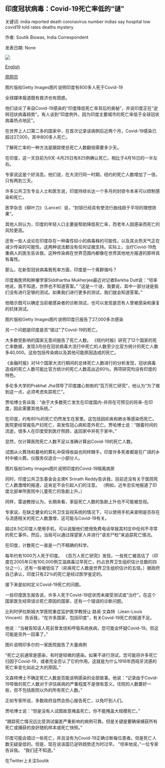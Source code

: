 ## 印度冠状病毒：Covid-19死亡率低的“谜”

关键词: india reported death coronavirus number indias say hospital low covid19 told rates deaths mystery

作者: Soutik Biswas, India Correspondent

发表日期: None

![](https://ichef.bbci.co.uk/news/1024/branded_news/2FCD/production/_111973221_gettyimages-1210641942-594x594.jpg)

[English](India%20coronavirus%3A%20The%20%27mystery%27%20of%20low%20Covid-19%20death%20rates.md)

[原网页](https://www.bbc.com/news/world-asia-india-52435463)

图片版权Getty Images图片说明印度有800多人死于Covid-19

全球媒体报道既有救济也有困惑。

他们谈论了来自Covid-19感染的“印度降低死亡率背后的奥秘”，并说印度正在“逆转冠状病毒趋势”。有人谈到“印度例外，因为印度主要城市的死亡率低于全球冠状病毒热点地区”。

在世界上人口第二多的国家中，在首次记录该病例后近两个月，Covid-19感染已超过27,000，其中800多人死亡。

了解死亡率的一种方法是跟踪使总死亡人数翻倍需要多少天。

在印度，这一天目前为9天-4月25日有825例确认死亡。相比于4月16日的一半左右。

专家说这是个好消息。他们说，在大流行同一时期，纽约的死亡人数增加了一倍，只有两到三天。

许多公共卫生专业人士和医生说，印度持续长达一个多月的封锁令本来可以控制感染和死亡。

医学杂志《柳叶刀》（Lancet）说，“封锁已经具有使流行曲线趋于平坦的理想效果”。

其他人则认为，印度的年轻人口主要是帮助降低死亡率，而老年人因感染而死亡的风险更高。

还有一些人谈论在印度存在一种毒性较小的病毒株的可能性，以及其炎热天气正在减少传染的可能性。这两种说法都没有任何证据支持。实际上，治疗Covid-19危重病人的医生告诉我，这种传染病在世界范围内都像在世界其他地方报道的那样具有毒性。

那么，在新型冠状病毒致死率方面，印度是一个离群值吗？

印度裔医师和肿瘤学家Siddhartha Mukherjee最近对记者Barkha Dutt说：“坦率地说，我不知道，世界也不知道答案。” “这是一个谜，我要说，其中一部分谜是我们没有进行足够的测试。如果我们进行更多的测试，我们就会知道答案。”

他暗示既可以确定当前被感染者的诊断测试，也可以发现是否有人曾被感染和康复的抗体测试。

图片版权Getty Images图片说明印度已报告了27,000多次感染

另一个问题是印度是否“错过”了Covid-19的死亡。

大多数受影响的国家无意间报告了死亡人数。 《纽约时报》研究了12个国家的死亡率数据，发现3月份在冠状病毒大流行中死亡的人数至少比官方统计的死亡人数多40,000。这些包括传染病以及其他可能原因造成的死亡。

《金融时报》对14个国家大流行期间的总体死亡人数进行的分析发现，冠状病毒造成的死亡人数可能比官方统计的死亡人数高出近60％。两项研究均没有印度的特色。

多伦多大学的Prabhat Jha领导了印度雄心勃勃的“百万死亡研究”，他认为“为了做到这一点，必须考虑失踪死亡”。

贾哈博士告诉我：“由于大多数死亡发生在印度国内-并将在可预见的将来-在印度，因此需要其他系统。”

在印度，约有80％的死亡仍然发生在家里。这包括因疟疾和肺炎等感染而死亡。医院更经常报告产妇死亡，突发性冠心病和意外死亡。贾哈博士说：“随着时间的流逝，很多人在印度受到医疗照顾，返回家中并死于家中。”

显然，仅计算医院死亡人数不足以准确计算出Covid-19的死亡人数。

试图从火葬场和墓地的葬礼中获得收益也同样棘手。印度许多死者都是在广阔的乡村中被火葬。仪服务仅适合一小部分人。

图片版权Getty Images图片说明印度的Covid-19隔离病房

同时，印度公共卫生基金会主席K Srinath Reddy告诉我，目前还没有关于医院死亡人数激增的报道，这肯定不会引起人们的注意。 （例如，近年忠实地报道了印度北部单所医院中儿童死亡的急剧上升。）

同样，雷迪教授认为，长期来看，家庭死亡人数的急剧上升也不可能被忽视。

专家说，在缺乏健全的公共卫生监视系统的情况下，可以使用手机来查明是否存在与流感相关的死亡人数激增，这可能与Covid-19有关。

超过8.5亿印度人使用手机，可以说服他们使用免费电话举报其村庄中任何不寻常的死亡事件。然后，当局可以通过探望家人并进行“语言尸检”来追踪死亡情况。

在印度，计数死亡一直是一门不精确的科学。

每年约有1000万人死于印度。 《百万人死亡研究》发现，一些死亡被高估了（印度在2005年只有100,000例艾滋病毒过早死亡，约占世界卫生组织估计总数的四分之一），还有一些被低估了（疟疾死亡人数是世界卫生组织估计的五倍。）据政府自己承认，印度只有22％的死亡是经过医学鉴定的。

接下来是如何定义Covid-19死亡的问题。

一些印度医生报告说，许多人死于Covid-19症状而未接受测试或“治疗”。在这个国家医生经常误诊死亡原因的国家，还有一个错误的诊断问题。

比利时伊拉斯姆大学医院重症监护医学教授让·路易·文森特（Jean-Louis Vincent）告诉我，“在许多国家，包括印度”，有关Covid-19死亡的报道不足。

他说：“当被告知该人死前曾发烧和呼吸系统疾病，您可能会怀疑Covid-19。但这可能是另外一回事了。”

图片说明印多尔的一家医院报告了大量病例

“死亡之前通常是感染，有时是轻微的感染。如果不进行测试，您可能将许多死亡归因于Covid-19，或者完全否认了它的作用。这就是为什么1918年西班牙流感的死亡率变化如此之大的原因。”

文森特博士不确定死亡人数是否能说明感染的全部故事。他说：“记录由于Covid-19导致的死亡人数对于评估疾病的严重程度不是很有意义。住院的人数要好一些，但不包括医院以外的所有死亡人数。”

正如专家所说，多数政府自然会担心报告死亡，以免吓到人们。

贾哈博士说：“但是没有人试图故意掩盖死亡。你不能掩盖大规模死亡。”

“跟踪死亡情况远比受测试偏差严重影响的病例可靠。但是关键是要确保捕获所有死亡或捕获的良好随机样本或死亡快照。”

印度可能会错过一些死亡，并且没有为Covid-19正确诊断每位患者。但是死亡人数无疑是低的。但是，现在说该国已逆转趋势还为时过早。 “坦率地说，”一位专家告诉我。 “我们还不知道。”

在Twitter上关注Soutik